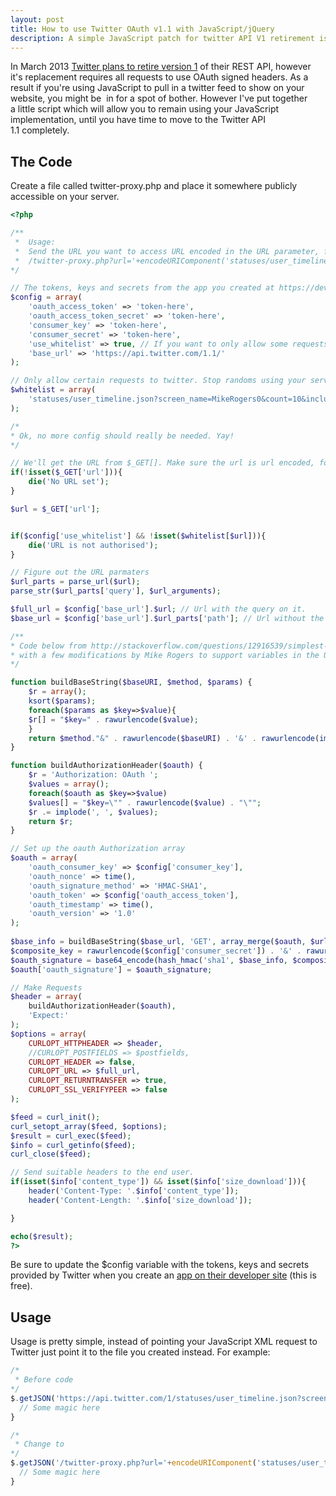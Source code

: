```yaml
---
layout: post
title: How to use Twitter OAuth v1.1 with JavaScript/jQuery
description: A simple JavaScript patch for twitter API V1 retirement issue.
---
```

In March 2013 [Twitter plans to retire version 1](https://dev.twitter.com/blog/planning-for-api-v1-retirement) of their REST API, however it's replacement requires all requests to use OAuth signed headers. As a result if you're using JavaScript to pull in a twitter feed to show on your website, you might be  in for a spot of bother. However I've put together a little script which will allow you to remain using your JavaScript implementation, until you have time to move to the Twitter API 1.1 completely.

## The Code

Create a file called twitter-proxy.php and place it somewhere publicly accessible on your server.

```php
<?php

/**
 *  Usage:
 *  Send the URL you want to access URL encoded in the URL parameter, for example (This is with JS): 
 *  /twitter-proxy.php?url='+encodeURIComponent('statuses/user_timeline.json?screen_name=MikeRogers0&count=2')
*/

// The tokens, keys and secrets from the app you created at https://dev.twitter.com/apps
$config = array(
	'oauth_access_token' => 'token-here',
	'oauth_access_token_secret' => 'token-here',
	'consumer_key' => 'token-here',
	'consumer_secret' => 'token-here',
	'use_whitelist' => true, // If you want to only allow some requests to use this script.
	'base_url' => 'https://api.twitter.com/1.1/'
);

// Only allow certain requests to twitter. Stop randoms using your server as a proxy.
$whitelist = array(
	'statuses/user_timeline.json?screen_name=MikeRogers0&count=10&include_rts=false&exclude_replies=true'=>true
);

/*
* Ok, no more config should really be needed. Yay!
*/

// We'll get the URL from $_GET[]. Make sure the url is url encoded, for example encodeURIComponent('statuses/user_timeline.json?screen_name=MikeRogers0&count=10&include_rts=false&exclude_replies=true')
if(!isset($_GET['url'])){
	die('No URL set');
}

$url = $_GET['url'];


if($config['use_whitelist'] && !isset($whitelist[$url])){
	die('URL is not authorised');
}

// Figure out the URL parmaters
$url_parts = parse_url($url);
parse_str($url_parts['query'], $url_arguments);

$full_url = $config['base_url'].$url; // Url with the query on it.
$base_url = $config['base_url'].$url_parts['path']; // Url without the query.

/**
* Code below from http://stackoverflow.com/questions/12916539/simplest-php-example-retrieving-user-timeline-with-twitter-api-version-1-1 by Rivers 
* with a few modifications by Mike Rogers to support variables in the URL nicely
*/

function buildBaseString($baseURI, $method, $params) {
	$r = array();
	ksort($params);
	foreach($params as $key=>$value){
	$r[] = "$key=" . rawurlencode($value);
	}
	return $method."&" . rawurlencode($baseURI) . '&' . rawurlencode(implode('&', $r));
}

function buildAuthorizationHeader($oauth) {
	$r = 'Authorization: OAuth ';
	$values = array();
	foreach($oauth as $key=>$value)
	$values[] = "$key=\"" . rawurlencode($value) . "\"";
	$r .= implode(', ', $values);
	return $r;
}

// Set up the oauth Authorization array
$oauth = array(
	'oauth_consumer_key' => $config['consumer_key'],
	'oauth_nonce' => time(),
	'oauth_signature_method' => 'HMAC-SHA1',
	'oauth_token' => $config['oauth_access_token'],
	'oauth_timestamp' => time(),
	'oauth_version' => '1.0'
);
	
$base_info = buildBaseString($base_url, 'GET', array_merge($oauth, $url_arguments));
$composite_key = rawurlencode($config['consumer_secret']) . '&' . rawurlencode($config['oauth_access_token_secret']);
$oauth_signature = base64_encode(hash_hmac('sha1', $base_info, $composite_key, true));
$oauth['oauth_signature'] = $oauth_signature;

// Make Requests
$header = array(
	buildAuthorizationHeader($oauth), 
	'Expect:'
);
$options = array(
	CURLOPT_HTTPHEADER => $header,
	//CURLOPT_POSTFIELDS => $postfields,
	CURLOPT_HEADER => false,
	CURLOPT_URL => $full_url,
	CURLOPT_RETURNTRANSFER => true,
	CURLOPT_SSL_VERIFYPEER => false
);

$feed = curl_init();
curl_setopt_array($feed, $options);
$result = curl_exec($feed);
$info = curl_getinfo($feed);
curl_close($feed);

// Send suitable headers to the end user.
if(isset($info['content_type']) && isset($info['size_download'])){
	header('Content-Type: '.$info['content_type']);
	header('Content-Length: '.$info['size_download']);

}

echo($result);
?>
```

Be sure to update the $config variable with the tokens, keys and secrets provided by Twitter when you create an [app on their developer site](https://dev.twitter.com/apps) (this is free).

## Usage

Usage is pretty simple, instead of pointing your JavaScript XML request to Twitter just point it to the file you created instead. For example:

```javascript
/*
 * Before code
*/
$.getJSON('https://api.twitter.com/1/statuses/user_timeline.json?screen_name=MikeRogers0&count=2', function(d){
  // Some magic here
}

/*
 * Change to 
*/
$.getJSON('/twitter-proxy.php?url='+encodeURIComponent('statuses/user_timeline.json?screen_name=MikeRogers0&count=2'), function(d){
  // Some magic here
}
```
